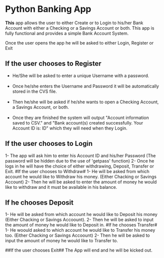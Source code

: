 
# Python Banking App 
**This** app allows the user to either Create or to Login to his/her Bank Account with either a Checking or a Savings Account or both.
This app is fully functional and provides a simple Bank Account System.

Once the user opens the app he will be asked to either Login, Register or Exit

## If the user chooses to Register
- He/She will be asked to enter a unique Username with a password. <br/><br/>
- Once he/she enters the Username and Password it will be automatically stored in the CVS file. <br/><br/>
- Then he/she will be asked if he/she wants to open a Checking Account, a Savings Account, or both. <br/><br/>
- Once they are finished the system will output "Account information saved to CSV." and "Bank account(s) created successfully. Your Account ID is: ID"  which they will need when they Login. <br/><be/>

## If the user chooses to Login
1- The app will ask him to enter his Account ID and his/her Password (The password will be hidden due to the use of 'getpass' function)
2- Once he logs in he will have the choice of either withdrawing, Deposit, Transfer or Exit.
#If the user chooses to  Withdraw#
1- He will be asked from which account he would like to Withdraw his money. (Either Chacking or Savings Account)
2- Then he will be asked to enter the amount of money he would like to withdraw and it must be available in his balance.

## If he chooses Deposit
1- He will be asked from which account he would like to Deposit his money (Either Chacking or Savings Accoount).
2- Then he will be asked to input the amount of money he would like to Deposit in.
#If he chooses Transfer#
1- He woould asked to which account he would like to Transfer his money too. (Either Chacking or Savings Accoount)
2- Then he will be asked to input the amount of money he would like to Transfer to.

##If the user chooses Exit##
The App will end and he will be kicked out.
